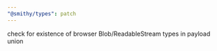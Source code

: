 ```yaml
---
"@smithy/types": patch
---
```


check for existence of browser Blob/ReadableStream types in payload union
